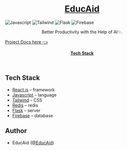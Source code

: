 <a href="https://streamsapp.me">
  <h1 align="center">EducAid</h1>
</a>

![Javascript](https://img.shields.io/badge/javascript-%23007ACC.svg?style=for-the-badge&logo=javascript&logoColor=white)
![Tailwind](https://img.shields.io/badge/tailwindcss-hotpink.svg?style=for-the-badge&logo=tailwindcss&logoColor=white)
![Flask](https://img.shields.io/badge/flask-%23E34F26.svg?style=for-the-badge&logo=flask&logoColor=white)
![Firebase](https://img.shields.io/badge/firebase-8A2BE2.svg?style=for-the-badge&logo=firebase&logoColor=white)


<p align="center">
  Better Productivity with the Help of AI✨.
</p>

<a href="https://aucampus-my.sharepoint.com/:w:/r/personal/buntugu_adamwaba_ashesi_edu_gh/_layouts/15/Doc.aspx?sourcedoc=%7B0C96CDBE-58E5-4E40-9B46-77C2DA3AB2C6%7D&file=Milestone%202.docx&action=default&mobileredirect=true&DefaultItemOpen=1&login_hint=jonathan.kuug%40ashesi.edu.gh&ct=1702420966840&wdOrigin=OFFICECOM-WEB.MAIN.REC&cid=88cede2b-f502-45a8-8de9-2c855505b5e2&wdPreviousSessionSrc=HarmonyWeb&wdPreviousSession=6964869a-cb71-41de-8933-26b923b9ccec">
  Project Docs here 👈
</a>
<p align="center">
  <a href="#tech-stack"><strong>Tech Stack</strong></a>
</p>
<br/>


## Tech Stack

- [React.js](https://react.dev/) – framework
- [Javascript](https://www.typescriptlang.org/) – language
- [Tailwind](https://tailwindcss.com/) – CSS
- [Redis](https://upstash.com/) – redis
- [Flask](https://flask.palletsprojects.com/en/3.0.x/) – server
- [Firebase](https://firebase.google.com/) – database



## Author

- EducAid ([@EducAid](https://github.com/SWE-Final-Project-1))
